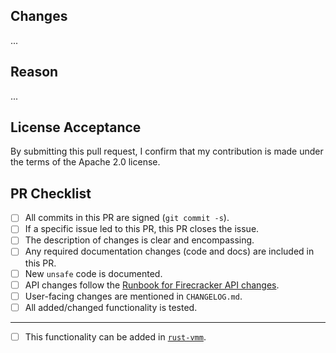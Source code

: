 ## Changes

...

## Reason

...

## License Acceptance

By submitting this pull request, I confirm that my contribution is made under
the terms of the Apache 2.0 license.

## PR Checklist

- [ ] All commits in this PR are signed (`git commit -s`).
- [ ] If a specific issue led to this PR, this PR closes the issue.
- [ ] The description of changes is clear and encompassing.
- [ ] Any required documentation changes (code and docs) are included in this PR.
- [ ] New `unsafe` code is documented.
- [ ] API changes follow the [Runbook for Firecracker API changes][2].
- [ ] User-facing changes are mentioned in `CHANGELOG.md`.
- [ ] All added/changed functionality is tested.

---

- [ ] This functionality can be added in [`rust-vmm`][1].

[1]: https://github.com/rust-vmm
[2]: https://github.com/firecracker-microvm/firecracker/blob/main/docs/api-change-runbook.md
